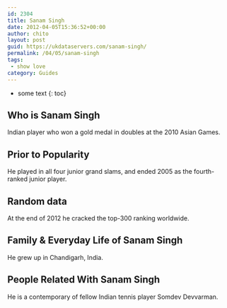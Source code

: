 ```yaml
---
id: 2304
title: Sanam Singh
date: 2012-04-05T15:36:52+00:00
author: chito
layout: post
guid: https://ukdataservers.com/sanam-singh/
permalink: /04/05/sanam-singh
tags:
 - show love
category: Guides
---
```


* some text
{: toc}
          
          
## Who is  Sanam Singh
                  
                  
                  
Indian player who won a gold medal in doubles at the 2010 Asian Games.
                  
                
                
                
## Prior to Popularity 
                  
                  
                  
He played in all four junior grand slams, and ended 2005 as the fourth-ranked junior player.
                  
                
                
                
## Random data 
                  
                  
                  
At the end of 2012 he cracked the top-300 ranking worldwide.
                  
                
                
                
## Family & Everyday Life of Sanam Singh
                  
                  
                  
He grew up in Chandigarh, India.
                  
                
                
                
## People Related With  Sanam Singh
                  
                  
                  
He is a contemporary of fellow Indian tennis player Somdev Devvarman.
                  
                
              
            
          
          
          
    
    
  
